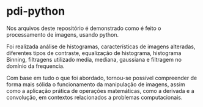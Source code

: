 # pdi-python

Nos arquivos deste repositório é demonstrado como é feito o processamento de imagens, usando python.

Foi realizada análise de histogramas, características de imagens alteradas, diferentes tipos de contraste, equalização de histograma, histograma Binning, filtragens utilizado media, mediana, gaussiana e filtragem no domínio da frequencia.

Com base em tudo o que foi abordado, tornou-se possível compreender de forma mais sólida o funcionamento da manipulação de imagens, assim como a aplicação prática de operações matemáticas, como a derivada e a convolução, em contextos relacionados a problemas computacionais.
